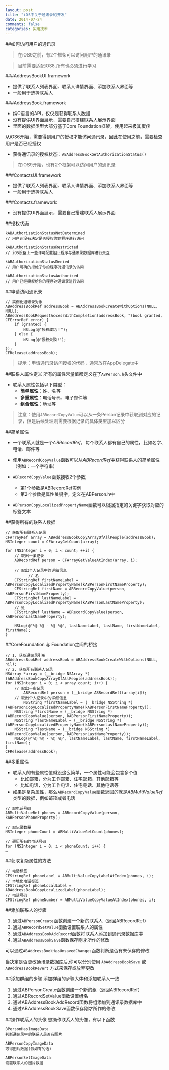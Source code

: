 ```yaml
---
layout: post
title: "iOS中关于通讯录的开发"
date: 2014-07-24
comments: false
categories: 实用技术
---
```


##如何访问用户的通讯录
>在iOS9之前，有2个框架可以访问用户的通讯录>目前需要适配iOS8,所有也必须进行学习###AddressBookUI.framework- 提供了联系人列表界面、联系人详情界面、添加联系人界面等- 一般用于选择联系人###AddressBook.framework- 纯C语言的API，仅仅是获得联系人数据- 没有提供UI界面展示，需要自己搭建联系人展示界面- 里面的数据类型大部分基于Core Foundation框架，使用起来极其蛋疼从iOS6开始，需要得到用户的授权才能访问通讯录，因此在使用之前，需要检查用户是否已经授权- 获得通讯录的授权状态：`ABAddressBookGetAuthorizationStatus()`>在iOS9开始，也有2个框架可以访问用户的通讯录
###ContactsUI.framework- 提供了联系人列表界面、联系人详情界面、添加联系人界面等- 一般用于选择联系人###Contacts.framework- 没有提供UI界面展示，需要自己搭建联系人展示界面##授权状态
```
kABAuthorizationStatusNotDetermined// 用户还没有决定是否授权你的程序进行访问kABAuthorizationStatusRestricted// iOS设备上一些许可配置阻止程序与通讯录数据库进行交互kABAuthorizationStatusDenied// 用户明确的拒绝了你的程序对通讯录的访问kABAuthorizationStatusAuthorized// 用户已经授权给你的程序对通讯录进行访问```

##申请访问通讯录
```
// 实例化通讯录对象ABAddressBookRef addressBook = ABAddressBookCreateWithOptions(NULL, NULL);ABAddressBookRequestAccessWithCompletion(addressBook, ^(bool granted, CFErrorRef error) {    if (granted) {        NSLog(@"授权成功！");    } else {        NSLog(@"授权失败!");    }});CFRelease(addressBook);```>提示：申请通讯录访问授权的代码，通常放在AppDelegate中##联系人属性定义
所有的属性常量值都定义在了`ABPerson.h`头文件中 - 联系人属性包括以下类型：	- **简单属性**：姓、名等	- **多重属性**：电话号码、电子邮件等	- **组合属性**：地址等>注意：使用`ABRecordCopyValue`可以从一条Person记录中获取到对应的记录，但是后续处理则需要根据记录的具体类型加以区分##简单属性
- 一个联系人就是一个*ABRecordRef*，每个联系人都有自己的属性，比如名字、电话、邮件等
- 使用`ABRecordCopyValue`函数可以从*ABRecordRef*中获得联系人的简单属性（例如：一个字符串）
- `ABRecordCopyValue`函数接收2个参数	- 第1个参数是ABRecordRef实例	- 第2个参数是属性关键字，定义在ABPerson.h中- `ABPersonCopyLocalizedPropertyName`函数可以根据指定的关键字获取对应的标签文本##获得所有的联系人数据
```
// 获取所有联系人记录CFArrayRef array = ABAddressBookCopyArrayOfAllPeople(addressBook);NSInteger count = CFArrayGetCount(array);for (NSInteger i = 0; i < count; ++i) {    // 取出一条记录    ABRecordRef person = CFArrayGetValueAtIndex(array, i);        // 取出个人记录中的详细信息          // 名    CFStringRef firstNameLabel = ABPersonCopyLocalizedPropertyName(kABPersonFirstNameProperty);    CFStringRef firstName = ABRecordCopyValue(person, kABPersonFirstNameProperty);    CFStringRef lastNameLabel = ABPersonCopyLocalizedPropertyName(kABPersonLastNameProperty);    // 姓    CFStringRef lastName = ABRecordCopyValue(person, kABPersonLastNameProperty);        NSLog(@"%@ %@ - %@ %@", lastNameLabel, lastName, firstNameLabel, firstName);}```

##CoreFoundation 与 Foundation之间的桥接
```
// 1. 获取通讯录引用ABAddressBookRef addressBook = ABAddressBookCreateWithOptions(NULL, nil);// 2. 获取所有联系人记录NSArray *array = (__bridge NSArray *)(ABAddressBookCopyArrayOfAllPeople(addressBook));for (NSInteger i = 0; i < array.count; i++) {    // 取出一条记录        ABRecordRef person = (__bridge ABRecordRef)(array[i]);    // 取出个人记录中的详细信息        NSString *firstNameLabel = (__bridge NSString *)(ABPersonCopyLocalizedPropertyName(kABPersonFirstNameProperty));    NSString *firstName = (__bridge NSString *)(ABRecordCopyValue(person, kABPersonFirstNameProperty));    NSString *lastNameLabel = (__bridge NSString *)(ABPersonCopyLocalizedPropertyName(kABPersonLastNameProperty));    NSString *lastName = (__bridge NSString *)(ABRecordCopyValue(person, kABPersonLastNameProperty));    NSLog(@"%@ %@ - %@ %@", lastNameLabel, lastName, firstNameLabel, firstName);}CFRelease(addressBook);```##多重属性
- 联系人的有些属性值就没这么简单，一个属性可能会包含多个值	- 比如邮箱，分为工作邮箱、住宅邮箱、其他邮箱等	- 比如电话，分为工作电话、住宅电话、其他电话等- 如果是复杂属性，那么`ABRecordCopyValue`函数返回的就是*ABMultiValueRef*类型的数据，例如邮箱或者电话```// 取电话号码ABMultiValueRef phones = ABRecordCopyValue(person, kABPersonPhoneProperty);
// 取记录数量NSInteger phoneCount = ABMultiValueGetCount(phones);// 遍历所有的电话号码for (NSInteger i = 0; i < phoneCount; i++) {…```##获取复杂属性的方法
```
// 电话标签CFStringRef phoneLabel = ABMultiValueCopyLabelAtIndex(phones, i);// 本地化电话标签CFStringRef phoneLocalLabel = ABAddressBookCopyLocalizedLabel(phoneLabel);// 电话号码CFStringRef phoneNumber = ABMultiValueCopyValueAtIndex(phones, i);```

##添加联系人的步骤
1. 通过`ABPersonCreate`函数创建一个新的联系人（返回ABRecordRef）2. 通过`ABRecordSetValue`函数设置联系人的属性3. 通过`ABAddressBookAddRecord`函数将联系人添加到通讯录数据库中4. 通过`ABAddressBookSave`函数保存刚才所作的修改可以通过`ABAddressBookHasUnsavedChanges`函数判断是否有未保存的修改
当决定是否更改通讯录数据库后,你可以分别使用 `AbAddressBookSave` 或 `ABAddressBookRevert` 方式来保存或放弃更改 ##添加群组的步骤
添加群组的步骤大体和添加联系人一致
1. 通过ABPersonCreate函数创建一个新的组（返回ABRecordRef）2. 通过ABRecordSetValue函数设置组名3. 通过ABAddressBookAddRecord函数将组添加到通讯录数据库中4. 通过ABAddressBookSave函数保存刚才所作的修改##操作联系人的头像
想操作联系人的头像，有以下函数

```BPersonHasImageData判断通讯录中的联系人是否有图片 ABPersonCopyImageData 取得图片数据(假如有的话)ABPersonSetImageData 设置联系人的图片数据 ```